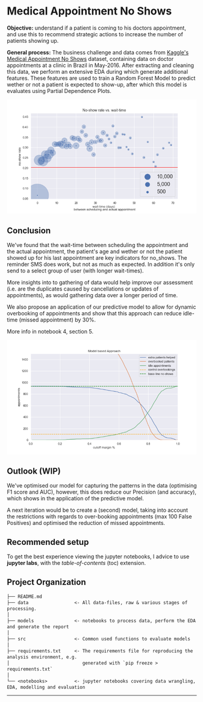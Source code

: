 Medical Appointment No Shows
==============================

**Objective:** understand if a patient is coming to his doctors appointment, and use this to recommend strategic actions to increase the number of patients showing up.

**General process:** 
The business challenge and data comes from [Kaggle's Medical Appointment No Shows](https://www.kaggle.com/joniarroba/noshowappointments) dataset, containing data on doctor appointments at a clinic in Brazil in May-2016. After extracting and cleaning this data, we perform an extensive EDA during which generate additional features. These features are used to train a Random Forest Model to predict wether or not a patient is expected to show-up, after which this model is evaluates using Partial Dependence Plots. 

![](screenshot.png)


Conclusion
------------
We've found that the wait-time between scheduling the appointment and the actual appointment, the patient's age and wether or not the patient showed up for his last appointment are key indicators for no_shows. The reminder SMS does work, but not as much as expected. In addition it's only send to a select group of user (with longer wait-times).

More insights into to gathering of data would help improve our assessment (i.e. are the duplicates caused by cancellations or updates of appointments), as would gathering data over a longer period of time.

We also propose an application of our predictive model to allow for dynamic overbooking of appointments and show that this approach can reduce idle-time (missed appointment) by 30%. 

More info in notebook 4, section 5.

![](screenshot_2.png)


Outlook (WIP)
------------
We've optimised our model for capturing the patterns in the data (optimising F1 score and AUC), however, this does reduce our Precision (and accuracy), which shows in the application of the predictive model.

A next iteration would be to create a (second) model, taking into account the restrictions with regards to over-booking appointments (max 100 False Positives) and optimised the reduction of missed appointments.


Recommended setup
------------
To get the best experience viewing the jupyter notebooks, I advice to use **jupyter labs**, with the *table-of-contents* (toc) extension. 


Project Organization
------------

    ├── README.md          
    ├── data                 <- All data-files, raw & various stages of processing.
    │
    ├── models               <- notebooks to process data, perform the EDA and generate the report
    │
    ├── src                  <- Common used functions to evaluate models
    │
    ├── requirements.txt     <- The requirements file for reproducing the analysis environment, e.g.
    │                           generated with `pip freeze > requirements.txt`
    │
    └── <notebooks>          <- jupyter notebooks covering data wrangling, EDA, modelling and evaluation


--------